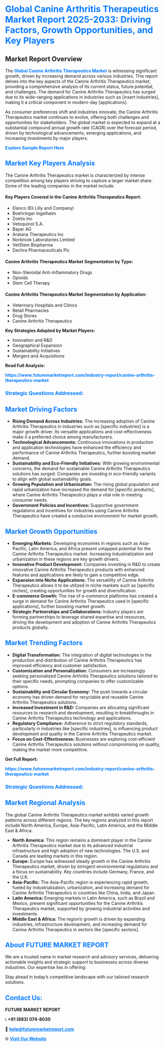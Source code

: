 <h1 style="color: #007BFF;">Global Canine Arthritis Therapeutics Market Report 2025-2033: Driving Factors, Growth Opportunities, and Key Players</h1>

<section id="overview">
<h2>Market Report Overview</h2>
<p>The <a href="https://www.futuremarketreport.com/industry-report/canine-arthritis-therapeutics-market" style="color: #007BFF; text-decoration: none;"><strong>Global Canine Arthritis Therapeutics Market</strong></a> is witnessing significant growth, driven by increasing demand across various industries. This report delves into the key aspects of the Canine Arthritis Therapeutics market, providing a comprehensive analysis of its current status, future potential, and challenges. The demand for Canine Arthritis Therapeutics has surged due to its wide-ranging applications in industries such as [insert industries], making it a critical component in modern-day [applications].</p>
<p>As consumer preferences shift and industries innovate, the Canine Arthritis Therapeutics market continues to evolve, offering both challenges and opportunities for stakeholders. The global market is expected to expand at a substantial compound annual growth rate (CAGR) over the forecast period, driven by technological advancements, emerging applications, and increasing investments by major players.</p>
</section>

<section id="overview">
<p><a href="https://www.futuremarketreport.com/request-sample/reportId=127200" style="color: #007BFF; text-decoration: none;"><strong>Explore Sample Report Here</strong></a></p>
</section>

<section id="key-players">
<h2 style="color: #007BFF;">Market Key Players Analysis</h2>
<p>The Canine Arthritis Therapeutics market is characterized by intense competition among key players striving to capture a larger market share. Some of the leading companies in the market include:</p>
<h4>Key Players Covered in the Canine Arthritis Therapeutics Report:</h4>
<ul><li>Elanco (Eli Lilly and Company)</li><li>Boehringer Ingelheim</li><li>Zoetis Inc</li><li>Vetoquinol S.A.</li><li>Bayer AG</li><li>Aratana Therapeutics Inc</li><li>Norbrook Laboratories Limited</li><li>VetStem Biopharma</li><li>Dechra Pharmaceuticals Plc</li></ul>
<h4>Canine Arthritis Therapeutics Market Segmentation by Type:</h4>
<ul><li>Non-Steroidal Anti-Inflammatory Drugs</li><li>Opioids</li><li>Stem Cell Therapy</li></ul>

<h4>Canine Arthritis Therapeutics Market Segmentation by Application:</h4>
<ul><li>Veterinary Hospitals and Clinics</li><li>Retail Pharmacies</li><li>Drug Stores</li><li>Canine Arthritis Therapeutics</li></ul>
<p><strong>Key Strategies Adopted by Market Players:</strong></p>
<ul>
<li>Innovation and R&D</li>
<li>Geographical Expansion</li>
<li>Sustainability Initiatives</li>
<li>Mergers and Acquisitions</li>
</ul>
</section>

<section>
<p><strong>Read Full Analysis: </strong></p><a href="https://www.futuremarketreport.com/industry-report/canine-arthritis-therapeutics-market" style="color: #007BFF; text-decoration: none;"><strong>https://www.futuremarketreport.com/industry-report/canine-arthritis-therapeutics-market</strong></a>
<h3 style="color: #007BFF;">Strategic Questions Addressed:</h3>
</section>

<section id="driving-factors">
<h2 style="color: #007BFF;">Market Driving Factors</h2>
<ul>
<li><strong>Rising Demand Across Industries:</strong> The increasing adoption of Canine Arthritis Therapeutics in industries such as [specific industries] is a major growth driver. Its versatile applications and cost-effectiveness make it a preferred choice among manufacturers.</li>
<li><strong>Technological Advancements:</strong> Continuous innovations in production and application technologies have enhanced the efficiency and performance of Canine Arthritis Therapeutics, further boosting market demand.</li>
<li><strong>Sustainability and Eco-Friendly Initiatives:</strong> With growing environmental concerns, the demand for sustainable Canine Arthritis Therapeutics solutions has surged. Companies are investing in eco-friendly variants to align with global sustainability goals.</li>
<li><strong>Growing Population and Urbanization:</strong> The rising global population and rapid urbanization have increased the demand for [specific products], where Canine Arthritis Therapeutics plays a vital role in meeting consumer needs.</li>
<li><strong>Government Policies and Incentives:</strong> Supportive government regulations and incentives for industries using Canine Arthritis Therapeutics have created a conducive environment for market growth.</li>
</ul>
</section>

<section id="growth-opportunities">
<h2 style="color: #007BFF;">Market Growth Opportunities</h2>
<ul>
<li><strong>Emerging Markets:</strong> Developing economies in regions such as Asia-Pacific, Latin America, and Africa present untapped potential for the Canine Arthritis Therapeutics market. Increasing industrialization and urbanization in these regions are key growth drivers.</li>
<li><strong>Innovative Product Development:</strong> Companies investing in R&D to create innovative Canine Arthritis Therapeutics products with enhanced features and applications are likely to gain a competitive edge.</li>
<li><strong>Expansion into Niche Applications:</strong> The versatility of Canine Arthritis Therapeutics allows it to be utilized in niche markets such as [specific niches], creating opportunities for growth and diversification.</li>
<li><strong>E-commerce Growth:</strong> The rise of e-commerce platforms has created a surge in demand for Canine Arthritis Therapeutics used in [specific applications], further boosting market growth.</li>
<li><strong>Strategic Partnerships and Collaborations:</strong> Industry players are forming partnerships to leverage shared expertise and resources, driving the development and adoption of Canine Arthritis Therapeutics products globally.</li>
</ul>
</section>

<section id="trending-factors">
<h2 style="color: #007BFF;">Market Trending Factors</h2>
<ul>
<li><strong>Digital Transformation:</strong> The integration of digital technologies in the production and distribution of Canine Arthritis Therapeutics has improved efficiency and customer satisfaction.</li>
<li><strong>Customization and Personalization:</strong> Consumers are increasingly seeking personalized Canine Arthritis Therapeutics solutions tailored to their specific needs, prompting companies to offer customizable options.</li>
<li><strong>Sustainability and Circular Economy:</strong> The push towards a circular economy has driven demand for recyclable and reusable Canine Arthritis Therapeutics solutions.</li>
<li><strong>Increased Investment in R&D:</strong> Companies are allocating significant resources to research and development, resulting in breakthroughs in Canine Arthritis Therapeutics technology and applications.</li>
<li><strong>Regulatory Compliance:</strong> Adherence to strict regulatory standards, particularly in industries like [specific industries], is influencing product development and quality in the Canine Arthritis Therapeutics market.</li>
<li><strong>Focus on Cost-Effectiveness:</strong> Businesses are exploring cost-efficient Canine Arthritis Therapeutics solutions without compromising on quality, making the market more competitive.</li>
</ul>
</section>

<section>
<p><strong>Get Full Report: </strong></p><a href="https://www.futuremarketreport.com/industry-report/canine-arthritis-therapeutics-market" style="color: #007BFF; text-decoration: none;"><strong>https://www.futuremarketreport.com/industry-report/canine-arthritis-therapeutics-market</strong></a>
<h3 style="color: #007BFF;">Strategic Questions Addressed:</h3>
</section>


<section id="regional-analysis">
<h2 style="color: #007BFF;">Market Regional Analysis</h2>
<p>The global Canine Arthritis Therapeutics market exhibits varied growth patterns across different regions. The key regions analyzed in this report include North America, Europe, Asia-Pacific, Latin America, and the Middle East & Africa:</p>
<ul>
<li><strong>North America:</strong> This region remains a dominant player in the Canine Arthritis Therapeutics market due to its advanced industrial infrastructure and high adoption of new technologies. The U.S. and Canada are leading markets in this region.</li>
<li><strong>Europe:</strong> Europe has witnessed steady growth in the Canine Arthritis Therapeutics market, driven by stringent environmental regulations and a focus on sustainability. Key countries include Germany, France, and the U.K.</li>
<li><strong>Asia-Pacific:</strong> The Asia-Pacific region is experiencing rapid growth, fueled by industrialization, urbanization, and increasing demand for Canine Arthritis Therapeutics in countries like China, India, and Japan.</li>
<li><strong>Latin America:</strong> Emerging markets in Latin America, such as Brazil and Mexico, present significant opportunities for the Canine Arthritis Therapeutics market, supported by growing industrial activities and investments.</li>
<li><strong>Middle East & Africa:</strong> The region’s growth is driven by expanding industries, infrastructure development, and increasing demand for Canine Arthritis Therapeutics in sectors like [specific sectors].</li>
</ul>
</section>

<footer>
<h2 style="color: #007BFF;">About FUTURE MARKET REPORT</h2>
<p>We are a trusted name in market research and advisory services, delivering actionable insights and strategic support to businesses across diverse industries. Our expertise lies in offering:</p>

<p>Stay ahead in today’s competitive landscape with our tailored research solutions.</p>

<h2 style="color: #007BFF;">Contact Us:</h2>
<p><strong>FUTURE MARKET REPORT</strong></p>
<p>📞 <strong>+91 (883) 074-8030</strong></p>
<p>📧 <strong><a href="mailto:help@futuremarketreport.com" style="color: #007BFF;">help@futuremarketreport.com</a></strong></p>
<p>🌐 <strong><a href="https://www.futuremarketreport.com/" style="color: #007BFF;">Visit Our Website</a></strong></p>
</footer>